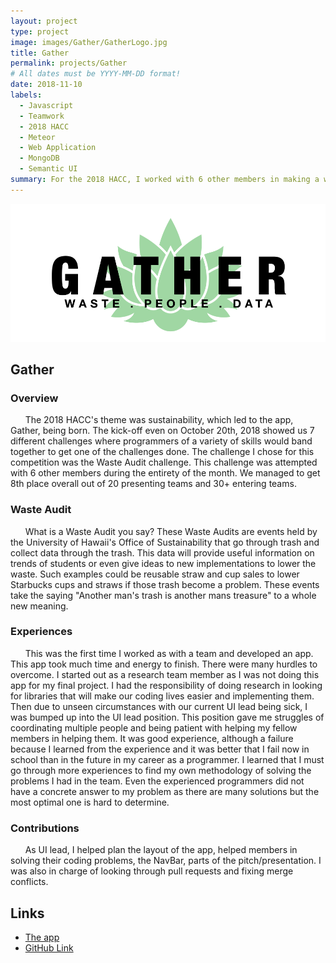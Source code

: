 ```yaml
---
layout: project
type: project
image: images/Gather/GatherLogo.jpg
title: Gather
permalink: projects/Gather
# All dates must be YYYY-MM-DD format!
date: 2018-11-10
labels:
  - Javascript
  - Teamwork
  - 2018 HACC
  - Meteor
  - Web Application
  - MongoDB
  - Semantic UI
summary: For the 2018 HACC, I worked with 6 other members in making a web application.
---
```


<img class="ui medium floated rounded image" src="../images/Gather/Gather.png">

## Gather
### Overview
&nbsp;&nbsp;&nbsp;&nbsp;&nbsp;&nbsp;The 2018 HACC's theme was sustainability, which led to the app, Gather, being born. The kick-off even on October 20th, 2018 showed us 7 different challenges where programmers of a variety of skills would band together to get one of the challenges done. The challenge I chose for this competition was the Waste Audit challenge. This challenge was attempted with 6 other members during the entirety of the month. We managed to get 8th place overall out of 20 presenting teams and 30+ entering teams.

### Waste Audit
&nbsp;&nbsp;&nbsp;&nbsp;&nbsp;&nbsp;What is a Waste Audit you say? These Waste Audits are events held by the University of Hawaii's Office of Sustainability that go through trash and collect data through the trash. This data will provide useful information on trends of students or even give ideas to new implementations to lower the waste. Such examples could be reusable straw and cup sales to lower Starbucks cups and straws if those trash become a problem. These events take the saying "Another man's trash is another mans treasure" to a whole new meaning.

### Experiences 
&nbsp;&nbsp;&nbsp;&nbsp;&nbsp;&nbsp;This was the first time I worked as with a team and developed an app. This app took much time and energy to finish. There were many hurdles to overcome. I started out as a research team member as I was not doing this app for my final project. I had the responsibility of doing research in looking for libraries that will make our coding lives easier and implementing them. Then due to unseen circumstances with our current UI lead being sick, I was bumped up into the UI lead position. This position gave me struggles of coordinating multiple people and being patient with helping my fellow members in helping them. It was good experience, although a failure because I learned from the experience and it was better that I fail now in school than in the future in my career as a programmer. I learned that I must go through more experiences to find my own methodology of solving the problems I had in the team. Even the experienced programmers did not have a concrete answer to my problem as there are many solutions but the most optimal one is hard to determine.

### Contributions
&nbsp;&nbsp;&nbsp;&nbsp;&nbsp;&nbsp;As UI lead, I helped plan the layout of the app, helped members in solving their coding problems, the NavBar, parts of the pitch/presentation. I was also in charge of looking through pull requests and fixing merge conflicts. 

## Links
- [The app](http://gather.meteorapp.com/#/)
- [GitHub Link](https://github.com/HACC2018/The-Johnson-Family)